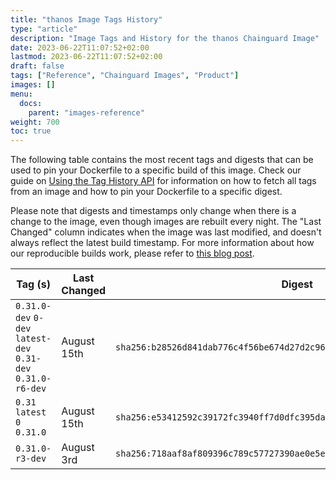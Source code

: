 ```yaml
---
title: "thanos Image Tags History"
type: "article"
description: "Image Tags and History for the thanos Chainguard Image"
date: 2023-06-22T11:07:52+02:00
lastmod: 2023-06-22T11:07:52+02:00
draft: false
tags: ["Reference", "Chainguard Images", "Product"]
images: []
menu:
  docs:
    parent: "images-reference"
weight: 700
toc: true
---
```


The following table contains the most recent tags and digests that can be used to pin your Dockerfile to a specific build of this image. Check our guide on [Using the Tag History API](/chainguard/chainguard-images/using-the-tag-history-api/) for information on how to fetch all tags from an image and how to pin your Dockerfile to a specific digest.

Please note that digests and timestamps only change when there is a change to the image, even though images are rebuilt every night. The "Last Changed" column indicates when the image was last modified, and doesn't always reflect the latest build timestamp. For more information about how our reproducible builds work, please refer to [this blog post](https://www.chainguard.dev/unchained/reproducing-chainguards-reproducible-image-builds).

| Tag (s)                                                       | Last Changed | Digest                                                                    |
|---------------------------------------------------------------|--------------|---------------------------------------------------------------------------|
|  `0.31.0-dev` `0-dev` `latest-dev` `0.31-dev` `0.31.0-r6-dev` | August 15th  | `sha256:b28526d841dab776c4f56be674d27d2c965eb3ce35762cba2e1d6025a5357847` |
|  `0.31` `latest` `0` `0.31.0`                                 | August 15th  | `sha256:e53412592c39172fc3940ff7d0dfc395da901b3625cdfc7d2a746eea3add682c` |
|  `0.31.0-r3-dev`                                              | August 3rd   | `sha256:718aaf8af809396c789c57727390ae0e5e19b4df49462c2636c5a6aab227f59c` |
